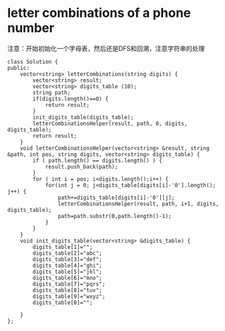 # letter combinations of a phone number


注意：开始初始化一个字母表，然后还是DFS和回溯，注意字符串的处理

	class Solution {
	public:
	    vector<string> letterCombinations(string digits) {
	        vector<string> result;
	        vector<string> digits_table (10);
	        string path;
	        if(digits.length()==0) {
	            return result;
	        }
	        init_digits_table(digits_table);
	        letterCombinationsHelper(result, path, 0, digits, digits_table);
	        return result;
	    }
	    void letterCombinationsHelper(vector<string> &result, string &path, int pos, string digits, vector<string> digits_table) {
	        if ( path.length() == digits.length() ) {
	            result.push_back(path);
	        }
	        for ( int i = pos; i<digits.length();i++) {
	            for(int j = 0; j<digits_table[digits[i]-'0'].length(); j++) {
	                path+=digits_table[digits[i]-'0'][j];
	                letterCombinationsHelper(result, path, i+1, digits, digits_table);
	                path=path.substr(0,path.length()-1);
	            }
	        }
	    }
	    void init_digits_table(vector<string> &digits_table) {
	        digits_table[1]="";
	        digits_table[2]="abc";
	        digits_table[3]="def";
	        digits_table[4]="ghi";
	        digits_table[5]="jkl";
	        digits_table[6]="mno";
	        digits_table[7]="pqrs";
	        digits_table[8]="tuv";
	        digits_table[9]="wxyz";
	        digits_table[0]="";

	    }
	};
